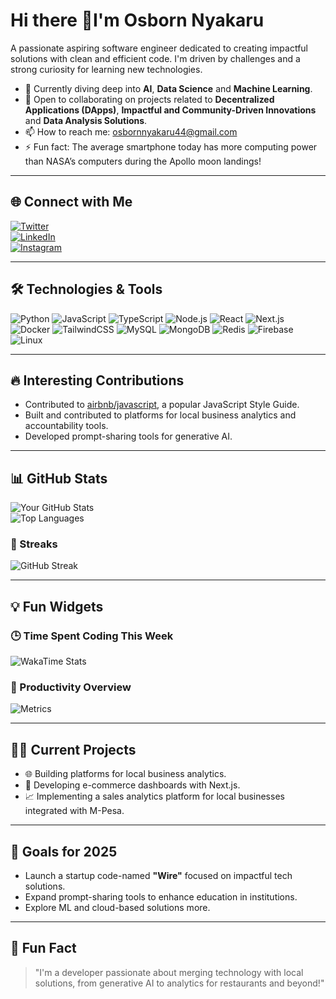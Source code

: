 # Hi there 👋I'm Osborn Nyakaru

A passionate aspiring software engineer dedicated to creating impactful solutions with clean and efficient code. I'm driven by challenges and a strong curiosity for learning new technologies.

- 🌱 Currently diving deep into **AI**, **Data Science** and **Machine Learning**.
- 💼 Open to collaborating on projects related to **Decentralized Applications (DApps)**, **Impactful and Community-Driven Innovations** and **Data Analysis Solutions**.
- 📫 How to reach me: osbornnyakaru44@gmail.com
- ⚡ Fun fact: The average smartphone today has more computing power than NASA’s computers during the Apollo moon landings!

---

## 🌐 Connect with Me

[![Twitter](https://img.shields.io/badge/Twitter-1DA1F2?style=for-the-badge&logo=twitter&logoColor=white)](https://twitter.com/NyakaruOsborn)  
[![LinkedIn](https://img.shields.io/badge/LinkedIn-0077B5?style=for-the-badge&logo=linkedin&logoColor=white)](https://linkedin.com/in/nyakaru-osborn)  
[![Instagram](https://img.shields.io/badge/Instagram-E4405F?style=for-the-badge&logo=instagram&logoColor=white)](https://instagram.com/osborn.nyakaru)

---

## 🛠️ Technologies & Tools

![Python](https://img.shields.io/badge/Python-3776AB?style=for-the-badge&logo=python&logoColor=white)
![JavaScript](https://img.shields.io/badge/JavaScript-F7DF1E?style=for-the-badge&logo=javascript&logoColor=black)
![TypeScript](https://img.shields.io/badge/TypeScript-3178C6?style=for-the-badge&logo=typescript&logoColor=white)
![Node.js](https://img.shields.io/badge/Node.js-339933?style=for-the-badge&logo=node.js&logoColor=white)
![React](https://img.shields.io/badge/React-61DAFB?style=for-the-badge&logo=react&logoColor=black)
![Next.js](https://img.shields.io/badge/Next.js-000000?style=for-the-badge&logo=next.js&logoColor=white)
![Docker](https://img.shields.io/badge/Docker-2496ED?style=for-the-badge&logo=docker&logoColor=white)
![TailwindCSS](https://img.shields.io/badge/TailwindCSS-06B6D4?style=for-the-badge&logo=tailwindcss&logoColor=white)
![MySQL](https://img.shields.io/badge/MySQL-4479A1?style=for-the-badge&logo=mysql&logoColor=white)
![MongoDB](https://img.shields.io/badge/MongoDB-47A248?style=for-the-badge&logo=mongodb&logoColor=white)
![Redis](https://img.shields.io/badge/Redis-DC382D?style=for-the-badge&logo=redis&logoColor=white)
![Firebase](https://img.shields.io/badge/Firebase-FFCA28?style=for-the-badge&logo=firebase&logoColor=black)
![Linux](https://img.shields.io/badge/Linux-FCC624?style=for-the-badge&logo=linux&logoColor=black)

---

## 🔥 Interesting Contributions

- Contributed to [airbnb/javascript](https://github.com/airbnb/javascript), a popular JavaScript Style Guide.
- Built and contributed to platforms for local business analytics and accountability tools.
- Developed prompt-sharing tools for generative AI.

---

## 📊 GitHub Stats

![Your GitHub Stats](https://github-readme-stats.vercel.app/api?username=OsbornNyakaru&show_icons=true&theme=radical)  
![Top Languages](https://github-readme-stats.vercel.app/api/top-langs/?username=OsbornNyakaru&layout=compact&theme=radical)

### 📅 Streaks

![GitHub Streak](https://github-readme-streak-stats.herokuapp.com/?user=OsbornNyakaru&theme=radical)

---

## 💡 Fun Widgets

### 🕒 Time Spent Coding This Week
![WakaTime Stats](https://github-readme-stats.vercel.app/api/wakatime?username=OsbornNyakaru&theme=radical)

### 🚀 Productivity Overview
![Metrics](https://github.com/OsbornNyakaru/github-metrics/blob/main/metrics.svg)

---

## 🧑‍💻 Current Projects

- 🌐 Building platforms for local business analytics.
- 🛒 Developing e-commerce dashboards with Next.js.
- 📈 Implementing a sales analytics platform for local businesses integrated with M-Pesa.

---

## 🎯 Goals for 2025

- Launch a startup code-named **"Wire"** focused on impactful tech solutions.
- Expand prompt-sharing tools to enhance education in institutions.
- Explore ML and cloud-based solutions more.

---

## 🎉 Fun Fact

> "I'm a developer passionate about merging technology with local solutions, from generative AI to analytics for restaurants and beyond!"

